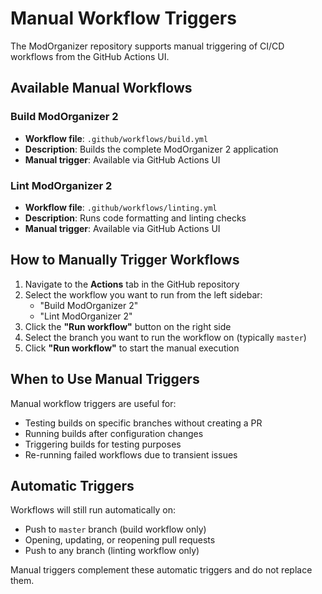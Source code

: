 # Manual Workflow Triggers

The ModOrganizer repository supports manual triggering of CI/CD workflows from the GitHub Actions UI.

## Available Manual Workflows

### Build ModOrganizer 2
- **Workflow file**: `.github/workflows/build.yml`
- **Description**: Builds the complete ModOrganizer 2 application
- **Manual trigger**: Available via GitHub Actions UI

### Lint ModOrganizer 2
- **Workflow file**: `.github/workflows/linting.yml`  
- **Description**: Runs code formatting and linting checks
- **Manual trigger**: Available via GitHub Actions UI

## How to Manually Trigger Workflows

1. Navigate to the **Actions** tab in the GitHub repository
2. Select the workflow you want to run from the left sidebar:
   - "Build ModOrganizer 2" 
   - "Lint ModOrganizer 2"
3. Click the **"Run workflow"** button on the right side
4. Select the branch you want to run the workflow on (typically `master`)
5. Click **"Run workflow"** to start the manual execution

## When to Use Manual Triggers

Manual workflow triggers are useful for:
- Testing builds on specific branches without creating a PR
- Running builds after configuration changes
- Triggering builds for testing purposes
- Re-running failed workflows due to transient issues

## Automatic Triggers

Workflows will still run automatically on:
- Push to `master` branch (build workflow only)
- Opening, updating, or reopening pull requests
- Push to any branch (linting workflow only)

Manual triggers complement these automatic triggers and do not replace them.